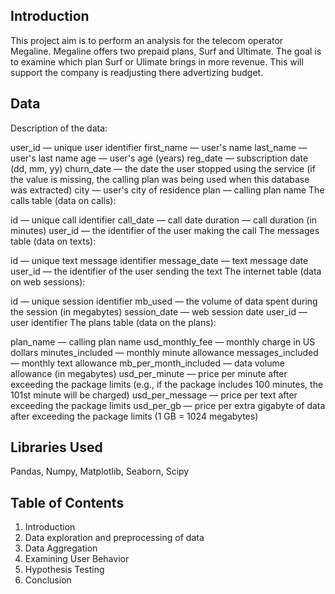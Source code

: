 ## Introduction
This project aim is to perform an analysis for the telecom operator Megaline. Megaline offers two prepaid plans, Surf and Ultimate. The goal is to examine which plan Surf or Ulimate brings in more revenue. This will support the company is readjusting there advertizing budget.

## Data 
Description of the data: 

user_id — unique user identifier
first_name — user's name
last_name — user's last name
age — user's age (years)
reg_date — subscription date (dd, mm, yy)
churn_date — the date the user stopped using the service (if the value is missing, the calling plan was being used when this database was extracted)
city — user's city of residence
plan — calling plan name
The calls table (data on calls):

id — unique call identifier
call_date — call date
duration — call duration (in minutes)
user_id — the identifier of the user making the call
The messages table (data on texts):

id — unique text message identifier
message_date — text message date
user_id — the identifier of the user sending the text
The internet table (data on web sessions):

id — unique session identifier
mb_used — the volume of data spent during the session (in megabytes)
session_date — web session date
user_id — user identifier
The plans table (data on the plans):

plan_name — calling plan name
usd_monthly_fee — monthly charge in US dollars
minutes_included — monthly minute allowance
messages_included — monthly text allowance
mb_per_month_included — data volume allowance (in megabytes)
usd_per_minute — price per minute after exceeding the package limits (e.g., if the package includes 100 minutes, the 101st minute will be charged)
usd_per_message — price per text after exceeding the package limits
usd_per_gb — price per extra gigabyte of data after exceeding the package limits (1 GB = 1024 megabytes)

## Libraries Used 
Pandas, Numpy, Matplotlib, Seaborn, Scipy  

## Table of Contents 
1. Introduction
2. Data exploration and preprocessing of data
3. Data Aggregation
4. Examining User Behavior
5. Hypothesis Testing
6. Conclusion  
